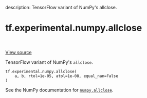 description: TensorFlow variant of NumPy's allclose.

<div itemscope itemtype="http://developers.google.com/ReferenceObject">
<meta itemprop="name" content="tf.experimental.numpy.allclose" />
<meta itemprop="path" content="Stable" />
</div>

# tf.experimental.numpy.allclose

<!-- Insert buttons and diff -->

<table class="tfo-notebook-buttons tfo-api nocontent" align="left">

</table>

<a target="_blank" class="external" href="/code/stable/tensorflow/python/ops/numpy_ops/np_math_ops.py">View source</a>



TensorFlow variant of NumPy's `allclose`.

<pre class="devsite-click-to-copy prettyprint lang-py tfo-signature-link">
<code>tf.experimental.numpy.allclose(
    a, b, rtol=1e-05, atol=1e-08, equal_nan=False
)
</code></pre>



<!-- Placeholder for "Used in" -->

See the NumPy documentation for [`numpy.allclose`](https://numpy.org/doc/1.16/reference/generated/numpy.allclose.html).